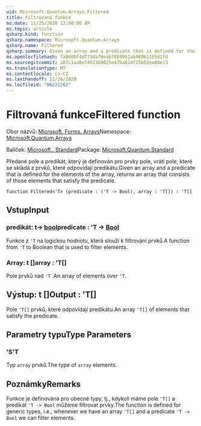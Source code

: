 ```yaml
---
uid: Microsoft.Quantum.Arrays.Filtered
title: Filtrovaná funkce
ms.date: 11/25/2020 12:00:00 AM
ms.topic: article
qsharp.kind: function
qsharp.namespace: Microsoft.Quantum.Arrays
qsharp.name: Filtered
qsharp.summary: Given an array and a predicate that is defined for the elements of the array, returns an array that consists of those elements that satisfy the predicate.
ms.openlocfilehash: fa8600f4d773daf6eabf8b9961ab46961155d1fd
ms.sourcegitcommit: a87c1aa8e7453360025e47ba614f25b02ea84ec3
ms.translationtype: MT
ms.contentlocale: cs-CZ
ms.lasthandoff: 11/26/2020
ms.locfileid: "96221262"
---
```

# <a name="filtered-function"></a><span data-ttu-id="820e6-102">Filtrovaná funkce</span><span class="sxs-lookup"><span data-stu-id="820e6-102">Filtered function</span></span>

<span data-ttu-id="820e6-103">Obor názvů: [Microsoft. Forms. Arrays](xref:Microsoft.Quantum.Arrays)</span><span class="sxs-lookup"><span data-stu-id="820e6-103">Namespace: [Microsoft.Quantum.Arrays](xref:Microsoft.Quantum.Arrays)</span></span>

<span data-ttu-id="820e6-104">Balíček: [Microsoft.. Standard](https://nuget.org/packages/Microsoft.Quantum.Standard)</span><span class="sxs-lookup"><span data-stu-id="820e6-104">Package: [Microsoft.Quantum.Standard](https://nuget.org/packages/Microsoft.Quantum.Standard)</span></span>


<span data-ttu-id="820e6-105">Předané pole a predikát, který je definován pro prvky pole, vrátí pole, které se skládá z prvků, které odpovídají predikátu.</span><span class="sxs-lookup"><span data-stu-id="820e6-105">Given an array and a predicate that is defined for the elements of the array, returns an array that consists of those elements that satisfy the predicate.</span></span>

```qsharp
function Filtered<'T> (predicate : ('T -> Bool), array : 'T[]) : 'T[]
```


## <a name="input"></a><span data-ttu-id="820e6-106">Vstup</span><span class="sxs-lookup"><span data-stu-id="820e6-106">Input</span></span>

### <a name="predicate--t---bool"></a><span data-ttu-id="820e6-107">predikát: t-> [bool](xref:microsoft.quantum.lang-ref.bool)</span><span class="sxs-lookup"><span data-stu-id="820e6-107">predicate : 'T -> [Bool](xref:microsoft.quantum.lang-ref.bool)</span></span>

<span data-ttu-id="820e6-108">Funkce z `'T` na logickou hodnotu, která slouží k filtrování prvků.</span><span class="sxs-lookup"><span data-stu-id="820e6-108">A function from `'T` to Boolean that is used to filter elements.</span></span>


### <a name="array--t"></a><span data-ttu-id="820e6-109">Array: t []</span><span class="sxs-lookup"><span data-stu-id="820e6-109">array : 'T[]</span></span>

<span data-ttu-id="820e6-110">Pole prvků nad `'T` .</span><span class="sxs-lookup"><span data-stu-id="820e6-110">An array of elements over `'T`.</span></span>



## <a name="output--t"></a><span data-ttu-id="820e6-111">Výstup: t []</span><span class="sxs-lookup"><span data-stu-id="820e6-111">Output : 'T[]</span></span>

<span data-ttu-id="820e6-112">Pole `'T[]` prvků, které odpovídají predikátu.</span><span class="sxs-lookup"><span data-stu-id="820e6-112">An array `'T[]` of elements that satisfy the predicate.</span></span>

## <a name="type-parameters"></a><span data-ttu-id="820e6-113">Parametry typu</span><span class="sxs-lookup"><span data-stu-id="820e6-113">Type Parameters</span></span>

### <a name="t"></a><span data-ttu-id="820e6-114">'S</span><span class="sxs-lookup"><span data-stu-id="820e6-114">'T</span></span>

<span data-ttu-id="820e6-115">Typ `array` prvků.</span><span class="sxs-lookup"><span data-stu-id="820e6-115">The type of `array` elements.</span></span>

## <a name="remarks"></a><span data-ttu-id="820e6-116">Poznámky</span><span class="sxs-lookup"><span data-stu-id="820e6-116">Remarks</span></span>

<span data-ttu-id="820e6-117">Funkce je definována pro obecné typy, tj., kdykoli máme pole `'T[]` a predikát `'T -> Bool` můžeme filtrovat prvky.</span><span class="sxs-lookup"><span data-stu-id="820e6-117">The function is defined for generic types, i.e., whenever we have an array `'T[]` and a predicate `'T -> Bool` we can filter elements.</span></span>